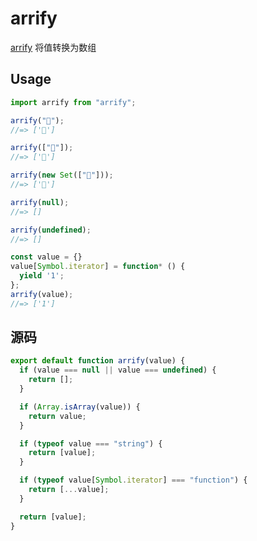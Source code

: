 # arrify

[arrify](https://github.com/sindresorhus/arrify) 将值转换为数组

## Usage

```js
import arrify from "arrify";

arrify("🦄");
//=> ['🦄']

arrify(["🦄"]);
//=> ['🦄']

arrify(new Set(["🦄"]));
//=> ['🦄']

arrify(null);
//=> []

arrify(undefined);
//=> []

const value = {}
value[Symbol.iterator] = function* () {
  yield '1';
};
arrify(value);
//=> ['1']
```

## 源码

```js
export default function arrify(value) {
  if (value === null || value === undefined) {
    return [];
  }

  if (Array.isArray(value)) {
    return value;
  }

  if (typeof value === "string") {
    return [value];
  }

  if (typeof value[Symbol.iterator] === "function") {
    return [...value];
  }

  return [value];
}
```
